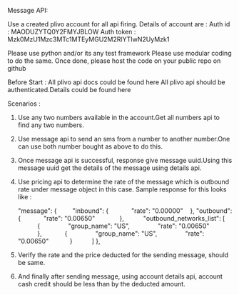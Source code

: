 Message API:

Use a created plivo account for all api firing.
Details of account are :
Auth id : MAODUZYTQ0Y2FMYJBLOW
Auth token : Mzk0MzU1Mzc3MTc1MTEyMGU2M2RlYTIwN2UyMzk1

Please use python and/or its any test framework 
Please use modular coding to do the same.
Once done, please host the code on your public repo on github

Before Start :
All plivo api docs could be found here
All plivo api should be authenticated.Details could be found here

Scenarios :
1. Use any two numbers available in the account.Get all numbers api to find any two numbers. 
2. Use message api to send an sms from a number to another number.One can use both number bought as above to do this.
3. Once message api is successful, response give message uuid.Using this message uuid get the details of the message using details api.
4. Use pricing api to determine the rate of the message which is outbound rate under message object in this case.
Sample response for this looks like :

	"message": {
        	"inbound": {
            	"rate": "0.00000"
    },
 "outbound": {
            	"rate": "0.00650"
              },
           "outbound_networks_list": [
           		 {
                "group_name": "US",
                "rate": "0.00650"
            },
            	{
                "group_name": "US",
                "rate": "0.00650"
            }
        	   ]
},


5. Verify the rate and the price deducted for the sending message, should be same.
6. And finally after sending message, using account details api, account cash credit should be less than by the deducted amount.




